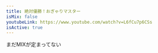 ```yaml
---
title: 絶対優勝！おぎゃりマスター 
isMix: false
youtubeLink: https://www.youtube.com/watch?v=L6fCu7p6CSs
isActive: true
---
```


まだMIXが定まってない
